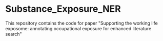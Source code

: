 # Substance_Exposure_NER
This repository contains the code for paper "Supporting the working life exposome: annotating occupational exposure for enhanced literature search"
